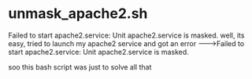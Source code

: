 # unmask_apache2.sh
Failed to start apache2.service: Unit apache2.service is masked.
well, its easy, tried to launch my apache2 service and got an error
--->Failed to start apache2.service: Unit apache2.service is masked.

soo this bash script was just to solve all that
